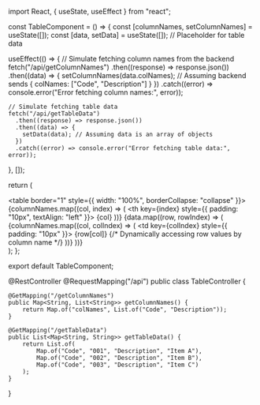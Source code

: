 import React, { useState, useEffect } from "react";

const TableComponent = () => {
  const [columnNames, setColumnNames] = useState([]);
  const [data, setData] = useState([]); // Placeholder for table data

  useEffect(() => {
    // Simulate fetching column names from the backend
    fetch("/api/getColumnNames")
      .then((response) => response.json())
      .then((data) => {
        setColumnNames(data.colNames); // Assuming backend sends { colNames: ["Code", "Description"] }
      })
      .catch((error) => console.error("Error fetching column names:", error));

    // Simulate fetching table data
    fetch("/api/getTableData")
      .then((response) => response.json())
      .then((data) => {
        setData(data); // Assuming data is an array of objects
      })
      .catch((error) => console.error("Error fetching table data:", error));
  }, []);

  return (
    <div>
      <table border="1" style={{ width: "100%", borderCollapse: "collapse" }}>
        <thead>
          <tr>
            {columnNames.map((col, index) => (
              <th key={index} style={{ padding: "10px", textAlign: "left" }}>
                {col}
              </th>
            ))}
          </tr>
        </thead>
        <tbody>
          {data.map((row, rowIndex) => (
            <tr key={rowIndex}>
              {columnNames.map((col, colIndex) => (
                <td key={colIndex} style={{ padding: "10px" }}>
                  {row[col]} {/* Dynamically accessing row values by column name */}
                </td>
              ))}
            </tr>
          ))}
        </tbody>
      </table>
    </div>
  );
};

export default TableComponent;









@RestController
@RequestMapping("/api")
public class TableController {

    @GetMapping("/getColumnNames")
    public Map<String, List<String>> getColumnNames() {
        return Map.of("colNames", List.of("Code", "Description"));
    }

    @GetMapping("/getTableData")
    public List<Map<String, String>> getTableData() {
        return List.of(
            Map.of("Code", "001", "Description", "Item A"),
            Map.of("Code", "002", "Description", "Item B"),
            Map.of("Code", "003", "Description", "Item C")
        );
    }
}
